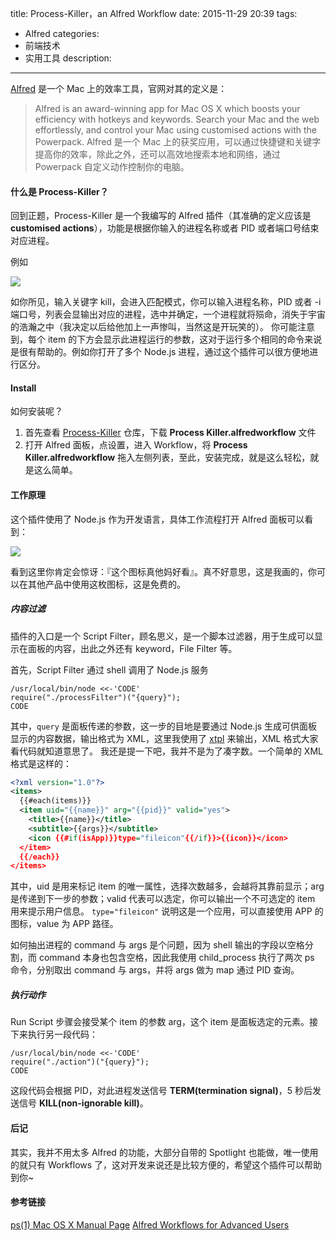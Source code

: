title: Process-Killer，an Alfred Workflow
date: 2015-11-29 20:39
tags:
 - Alfred
categories: 
 - 前端技术
 - 实用工具
description: 
---

[Alfred](https://www.alfredapp.com/) 是一个 Mac 上的效率工具，官网对其的定义是：
> Alfred is an award-winning app for Mac OS X which boosts your efficiency with hotkeys and keywords. Search your Mac and the web effortlessly, and control your Mac using customised actions with the Powerpack.
> Alfred 是一个 Mac 上的获奖应用，可以通过快捷键和关键字提高你的效率，除此之外，还可以高效地搜索本地和网络，通过 Powerpack 自定义动作控制你的电脑。

#### 什么是 Process-Killer？

回到正题，Process-Killer 是一个我编写的 Alfred 插件（其准确的定义应该是 **customised actions**），功能是根据你输入的进程名称或者 PID 或者端口号结束对应进程。

例如

![](https://camo.githubusercontent.com/a2e1ceee9d2199adcca3a9f3118da1682d8cc4a7/68747470733a2f2f696d672e616c6963646e2e636f6d2f7470732f5442314b5545414b465858585861735870585858585858585858582d3538342d3232332e6a7067)

如你所见，输入关键字 kill，会进入匹配模式，你可以输入进程名称，PID 或者 -i 端口号，列表会显输出对应的进程，选中并确定，一个进程就将殒命，消失于宇宙的浩瀚之中（我决定以后给他加上一声惨叫，当然这是开玩笑的）。
你可能注意到，每个 item 的下方会显示此进程运行的参数，这对于运行多个相同的命令来说是很有帮助的。例如你打开了多个 Node.js 进程，通过这个插件可以很方便地进行区分。

#### Install

如何安装呢？

1. 首先查看 [Process-Killer](https://github.com/smalldragonluo/process-killer) 仓库，下载 **Process Killer.alfredworkflow** 文件
2. 打开 Alfred 面板，点设置，进入 Workflow，将 **Process Killer.alfredworkflow** 拖入左侧列表，至此，安装完成，就是这么轻松，就是这么简单。

#### 工作原理

这个插件使用了 Node.js 作为开发语言，具体工作流程打开 Alfred 面板可以看到：

![](/assets/C6671052-55E6-4EEA-A5EE-FCD9C8D93E17.png)

看到这里你肯定会惊讶：『这个图标真他妈好看』。真不好意思，这是我画的，你可以在其他产品中使用这枚图标，这是免费的。

##### 内容过滤

插件的入口是一个 Script Filter，顾名思义，是一个脚本过滤器，用于生成可以显示在面板的内容，出此之外还有 keyword，File Filter 等。

首先，Script Filter 通过 shell 调用了 Node.js 服务
   
```
/usr/local/bin/node <<-'CODE'
require("./processFilter")("{query}");
CODE
```
其中，``query`` 是面板传递的参数，这一步的目地是要通过 Node.js 生成可供面板显示的内容数据，输出格式为 XML，这里我使用了 [xtpl](http://npm.taobao.org/package/xtpl) 来输出，XML 格式大家看代码就知道意思了。
我还是提一下吧，我并不是为了凑字数。一个简单的 XML 格式是这样的：

```xml
<?xml version="1.0"?>
<items>
  {{#each(items)}}
  <item uid="{{name}}" arg="{{pid}}" valid="yes">
    <title>{{name}}</title>
    <subtitle>{{args}}</subtitle>
    <icon {{#if(isApp)}}type="fileicon"{{/if}}>{{icon}}</icon>
  </item>
  {{/each}}
</items>
```

其中，uid 是用来标记 item 的唯一属性，选择次数越多，会越将其靠前显示；arg 是传递到下一步的参数；valid 代表可以选定，你可以输出一个不可选定的 item 用来提示用户信息。
``type="fileicon"`` 说明这是一个应用，可以直接使用 APP 的图标，value 为 APP 路径。

如何抽出进程的 command 与 args 是个问题，因为 shell 输出的字段以空格分割，而 command 本身也包含空格，因此我使用 child_process 执行了两次 ps 命令，分别取出 command 与 args，并将 args 做为 map 通过 PID 查询。  

##### 执行动作

Run Script 步骤会接受某个 item 的参数 arg，这个 item 是面板选定的元素。接下来执行另一段代码：
   
```
/usr/local/bin/node <<-'CODE'
require("./action")("{query}");
CODE
```
   
这段代码会根据 PID，对此进程发送信号 **TERM(termination signal)**，5 秒后发送信号 **KILL(non-ignorable kill)**。

#### 后记

其实，我并不用太多 Alfred 的功能，大部分自带的 Spotlight 也能做，唯一使用的就只有 Workflows 了，这对开发来说还是比较方便的，希望这个插件可以帮助到你~

#### 参考链接

[ps(1) Mac OS X Manual Page](https://developer.apple.com/library/prerelease/mac/documentation/Darwin/Reference/ManPages/man1/ps.1.html)
[Alfred Workflows for Advanced Users](http://computers.tutsplus.com/tutorials/alfred-workflows-for-advanced-users--mac-60963)
